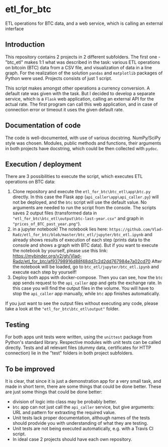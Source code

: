 # etl_for_btc
ETL operations for BTC data, and a web service, which is calling an external interface

## Introduction
This repository contains 2 projects in 2 different subfolders. The first one - "btc_etl" makes 1:1 what was described in the task: 
various ETL operations on bitcoin (BTC) data from a CSV file, and visualization of data in a line graph. For the realization of the solution `pandas` and `matplotlib` packages of Python were used. Projects consists of just 1 script.

This script makes amongst other operations a currency conversion. A default rate was given with the task. But I decided to develop a separate service, which is a `Flask` web application, calling an external API for the actual rate. The first program can call this web application, and in case of connection error or timeout it uses the given default rate.

## Documentation of code 
The code is well-documented, with use of various docstring. NumPy/SciPy style was chosen. Modules, public methods and functions, their arguments in both projects have docstring, which could be then collected with `pydoc`. 

## Execution / deployment
There are 3 possibilities to execute the script, which executes ETL operations on BTC data: 

1. Clone repository and execute the `etl_for_btc\btc_etl\app\btc.py` directly. In this case the Flask app (`api_caller\app\api_caller.py`) will not be deployed, and the `btc` script will use the default value. No arguments are needed to run the script from the console. The scripts saves 2 output files (transformed data in `"etl_for_btc\btc_etl\output\btc-last-year.csv"` and graph in `"prices_of_BTC_past_year.png"`).
2. in a jupyter notebook! The notebook lies here: `https://github.com/Vlad-Radz/etl_for_btc/blob/master/btc_etl/jupyter/btc_etl.ipynb` and already shows results of execution of each step (prints data to the console and shows a graph with BTC data). But if you want to execute the notebook by yourself, please use this link: https://mybinder.org/v2/gh/Vlad-Radz/etl_for_btc/af93798916d88f48dd7c2d2dd767984e7a02cd70 After the notebook will be loaded, go to `btc_etl/jupyter/btc_etl.ipynb` and execute each step by yourself!
3. Deploy both apps with docker-compose. Then you can see, how the `btc` app sends request to the `api_caller` app and gets the exchange rate. In this case you will find the output files in the volume. You will have to stop the `api_caller` app manually, while `btc` app finishes automatically.

If you just want to see the output files without executing any code, please take a look at the `"etl_for_btc\btc_etl\output"` folder.

## Testing
For both apps unit tests were written, using the `unittest` package from Python's standard library. Respective modules with unit tests can be called directly. Tests and all relevant files (dummy data, certificates for HTTP connection) lie in the "test" folders in both project subfolders. 

## To be improved 
It is clear, that since it is just a demonstration app for a very small task, and made in short term, there are some things that could be done better. These are just some things that could be done better: 
- division of logic into class may be probably better.
- `btc` app can not just call the `api_caller` service, but give arguments: URL and pattern for extraxting the required value.
- Unit tests lack proper documentation, although names of the tests should prodvide you with understanding of what they are testing.
- Unit tests are not being executed automatically, e.g. with a Travis CI script.
- In ideal case 2 projects should have each own repository. 
